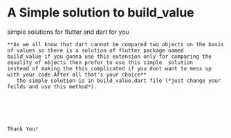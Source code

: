 # A Simple solution to build_value


simple solutions for flutter and dart for you
                                   
    **As we all know that dart cannot be compared two objects on the basis of values so there is a solution of flutter package named 
    build_value if you gonna use this extension only for comparing the equality of objects then prefer to use this simple  solution
    instead of making the this complicated if you dont want to mess up with your code.After all that's your choice**
       the simple solution is in build_value.dart file (*just change your feilds and use this method*).
       
       
       


                                                                                                            Thank You!
